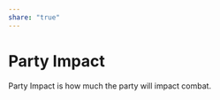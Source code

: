 ```yaml
---  
share: "true"  
---  
```

  
# Party Impact  
  
Party Impact is how much the party will impact combat.